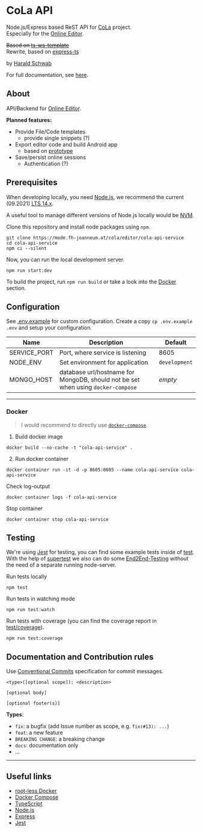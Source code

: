 # CoLa API

Node.js/Express based ReST API for [CoLa](https://cola.fh-joanneum.at/) project.  
Especially for the [Online Editor](https://mode.fh-joanneum.at/cola/editor/online-editor).

~~Based on [ts-ws-template](https://github.com/Rigbin/ts-ws-template)~~  
Rewrite, based on [express-ts](https://github.com/Rigbin/express-ts)


by [Harald Schwab](mailto:harald.schwab2@fh-joanneum.at)

For full documentation, see [here](./doc/).

## About
API/Backend for [Online Editor](https://mode.fh-joanneum.at/cola/editor/online-editor).

**Planned features:**
* Provide File/Code templates
    * provide single snippets (?)
* Export editor code and build Android app
    * based on [prototype](https://mode.fh-joanneum.at/cola/p5.js-cordova-demo-app)
* Save/persist online sessions
    * Authentication (?)

## Prerequisites
When developing locally, you need [Node.js](https://nodejs.org/en/), we recommend the current (09.2021) [LTS 14.x](https://nodejs.org/dist/latest-v14.x/).

A useful tool to manage different versions of Node.js locally would be [NVM](https://github.com/nvm-sh/nvm).

Clone this repository and install node packages using `npm`.
```console
git clone https://mode.fh-joanneum.at/cola/editor/cola-api-service
cd cola-api-service
npm ci --silent
```

Now, you can run the local development server.
```console
npm run start:dev
```

To build the project, run `npm run build` or take a look into the [Docker](#docker) section.


## Configuration
See [.env.example](.env.example) for custom configuration. Create a copy `cp .env.example .env` and setup your configuration.

| Name | Description | Default |
| ---- | ----------- | ------- |
| SERVICE_PORT | Port, where service is listening | 8605 |
| NODE_ENV | Set environment for application | `development` |
| MONGO_HOST | database url/hostname for MongoDB, should not be set when using `docker-compose` | *empty* |

<!--| MONGO_USER | MongoDB (admin) user | *empty* |
| MONGO_PASS | MongoDB (admin) user password | *empty* |
| MONGO_DB | MongoDB database name | *empty* |
| MONGO_PORT | MongoDB database port | 27017 | -->

---

### Docker

> I would recommend to directly use [`docker-compose`](#mongodb).

1. Build docker image
  ```console
  docker build --no-cache -t "cola-api-service" .
  ```
2. Run docker container
  ```console
  docker container run -it -d -p 8605:8605 --name cola-api-service cola-api-service
  ```

Check log-output
```console
docker container logs -f cola-api-service
```

Stop container
```console
docker container stop cola-api-service
```


## Testing

We're using [Jest](https://jestjs.io/) for testing, you can find some example tests inside of [test](./test). With the help of [supertest](https://www.npmjs.com/package/supertest) we also can do some [End2End-Testing](./test/e2e) without the need of a separate running node-server.

Run tests locally
```console
npm test
```

Run tests in watching mode
```console
npm run test:watch
```

Run tests with coverage (you can find the coverage report in [test/coverage](./test/coverage)).
```console
npm run test:coverage
```

## Documentation and Contribution rules

Use [Conventional Commits](https://www.conventionalcommits.org/en/v1.0.0/#summary) specification for commit messages.

```
<type>([optional scope]): <description>

[optional body]

[optional footer(s)]
```

**Types**:
* `fix`: a bugfix (add Issue number as scope, e.g. `fix(#13): ...`)
* `feat`: a new feature
* `BREAKING CHANGE`: a breaking change
* `docs`: documentation only
* ...

---

## Useful links
* [root-less Docker](https://docs.docker.com/engine/security/rootless/)
* [Docker Compose](https://docs.docker.com/compose/)
* [TypeScript](https://www.typescriptlang.org/)
* [Node.js](https://nodejs.org/en/)
* [Express](https://expressjs.com/)
* [Jest](https://jestjs.io/)
